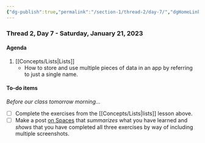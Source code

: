 ```yaml
---
{"dg-publish":true,"permalink":"/section-1/thread-2/day-7/","dgHomeLink":false}
---
```


### Thread 2, Day 7 - Saturday, January 21, 2023

#### Agenda

1. [[Concepts/Lists\|Lists]]
	- How to store and use multiple pieces of data in an app by referring to just a single name.
	  
#### To-do items
*Before our class tomorrow morning...*
- [ ] Complete the exercises from the [[Concepts/Lists\|lists]] lesson above.  
- [ ] Make a post [on Spaces](https://ca.spacesedu.com/) that *summarizes* what you have learned and *shows* that you have completed all three exercises by way of including multiple screenshots.